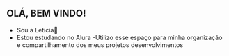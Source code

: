   ## OLÁ, BEM VINDO! ## 
- Sou a Letícia💙
- Estou estudando no Alura
-Utilizo esse espaço para minha organização e compartilhamento dos meus projetos desenvolvimentos 






  
